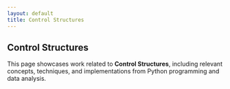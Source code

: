 ```yaml
---
layout: default
title: Control Structures
---
```


## Control Structures

This page showcases work related to **Control Structures**, including relevant concepts, techniques, and implementations from Python programming and data analysis.
